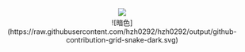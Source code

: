<div align="center">
  <img src="https://cdn.jsdelivr.net/gh/palp1tate/palp1tate/img/coding.gif" /><br>
![暗色](https://raw.githubusercontent.com/hzh0292/hzh0292/output/github-contribution-grid-snake-dark.svg)
